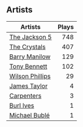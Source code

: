 ## Artists
Artists | Plays 
----- | -----: 
[The Jackson 5](/artists/the-jackson-5-35053) | 748
[The Crystals](/artists/the-crystals-988) | 407
[Barry Manilow](/artists/barry-manilow-31897) | 129
[Tony Bennett](/artists/tony-bennett-2564) | 102
[Wilson Phillips](/artists/wilson-phillips-29912) | 29
[James Taylor](/artists/james-taylor-5709) | 4
[Carpenters](/artists/carpenters-39303) | 3
[Burl Ives](/artists/burl-ives-1117) | 1
[Michael Bublé](/artists/michael-buble-58319) | 1


